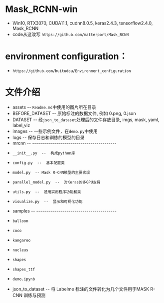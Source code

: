 # Mask_RCNN-win
* Win10, RTX3070, CUDA11.1, cudnn8.0.5, keras2.4.3, tensorflow2.4.0, Mask_RCNN
* code从这改写 `https://github.com/matterport/Mask_RCNN`

# environment configuration：
* `https://github.com/huitudou/Environment_configuration`

# 文件介绍
* assets -- `Readme.md`中使用的图片所在目录
* BEFORE_DATASET -- 原始标注的数据文件, 例如 0.png, 0.json
* DATASET -- 经`json_to_dataset`处理后的文件存放目录, imgs, mask, yaml, label_viz
* images -- 一些示例文件，在`demo.py`中使用
* logs -- 保存日志和训练的模型的目录
* mrcnn -- ------------------------------------------
*     __init__.py  --  构成python库
*     config.py  --  基本配置类
*     model.py  -- Mask R-CNN模型的主要实现
*     parallel_model.py  --  对Keras的多GPU支持
*     utils.py  --  通用实用程序功能和类
*     visualize.py  --  显示和可视化功能
* samples -- ----------------------------------------
*     balloon
*     coco
*     kangaroo
*     nucleus
*     shapes
*     shapes_ttf
*     demo.ipynb
* json_to_dataset  --  将 Labelme 标注的文件转化为几个文件用于MASK R-CNN 训练与预测

# 
